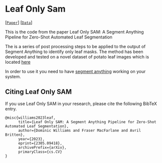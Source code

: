 # Leaf Only Sam

[[`Paper`](https://arxiv.org/abs/2305.09418)] [[`Data`]()]


This is the code from the paper Leaf Only SAM: A Segment Anything Pipeline for Zero-Shot Automated Leaf Segmentation

The is a series of post processing steps to be applied to the output of Segment Anything to identify only leaf masks.  The method has been developed and tested on a novel dataset of potato leaf images which is located [here](link)

In order to use it you need to have [segment anything](https://github.com/facebookresearch/segment-anything) working on your system.

## Citing Leaf Only SAM

If you use Leaf Only SAM in your research, please cite the following BibTeX entry.

```
@misc{williams2023leaf,
      title={Leaf Only SAM: A Segment Anything Pipeline for Zero-Shot Automated Leaf Segmentation}, 
      author={Dominic Williams and Fraser MacFarlane and Avril Britten},
      year={2023},
      eprint={2305.09418},
      archivePrefix={arXiv},
      primaryClass={cs.CV}
}
```
